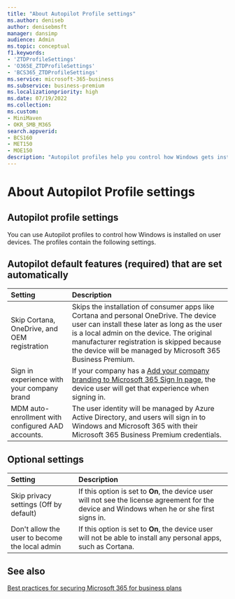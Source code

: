 ```yaml
---
title: "About Autopilot Profile settings"
ms.author: deniseb
author: denisebmsft
manager: dansimp
audience: Admin
ms.topic: conceptual
f1.keywords:
- 'ZTDProfileSettings'
- 'O365E_ZTDProfileSettings'
- 'BCS365_ZTDProfileSettings'
ms.service: microsoft-365-business
ms.subservice: business-premium
ms.localizationpriority: high
ms.date: 07/19/2022
ms.collection: 
ms.custom:
- MiniMaven
- OKR_SMB_M365
search.appverid:
- BCS160
- MET150
- MOE150
description: "Autopilot profiles help you control how Windows gets installed on user devices. The profiles contain default and optional settings like skip Cortana installation."
---
```


# About Autopilot Profile settings

## Autopilot profile settings

You can use Autopilot profiles to control how Windows is installed on user devices. The profiles contain the following settings.
  
## Autopilot default features (required) that are set automatically
  
| Setting | Description |
|:-----|:-----|
|Skip Cortana, OneDrive, and OEM registration  |Skips the installation of consumer apps like Cortana and personal OneDrive. The device user can install these later as long as the user is a local admin on the device. The original manufacturer registration is skipped because the device will be managed by Microsoft 365 Business Premium.  |
|Sign in experience with your company brand  |If your company has a [Add your company branding to Microsoft 365 Sign In page](../admin/setup/customize-sign-in-page.md), the device user will get that experience when signing in.  |
|MDM auto-enrollment with configured AAD accounts.  |The user identity will be managed by Azure Active Directory, and users will sign in to Windows and Microsoft 365 with their Microsoft 365 Business Premium credentials.  |

## Optional settings
  
| Setting | Description |
|:-----|:-----|
|Skip privacy settings (Off by default)  |If this option is set to **On**, the device user will not see the license agreement for the device and Windows when he or she first signs in.  |
|Don't allow the user to become the local admin  |If this option is set to **On**, the device user will not be able to install any personal apps, such as Cortana.|

## See also

[Best practices for securing Microsoft 365 for business plans](../admin/security-and-compliance/secure-your-business-data.md)